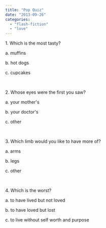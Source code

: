 ```yaml
---
title: "Pop Quiz"
date: "2013-09-26"
categories: 
  - "flash-fiction"
  - "love"
---
```


1\. Which is the most tasty?

a. muffins

b. hot dogs

c. cupcakes

 

2\. Whose eyes were the first you saw?

a. your mother's

b. your doctor's

c. other

 

3\. Which limb would you like to have more of?

a. arms

b. legs

c. other

 

4\. Which is the worst?

a. to have lived but not loved

b. to have loved but lost

c. to live without self worth and purpose
